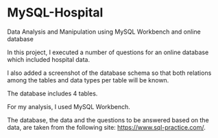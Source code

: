 # MySQL-Hospital
Data Analysis and Manipulation using MySQL Workbench and online database

In this project, I executed a number of questions for an online database which included hospital data. 

I also added a screenshot of the database schema so that both relations among the tables and data types per table will be known. 

The database includes 4 tables. 

For my analysis, I used MySQL Workbench. 

The database, the data and the questions to be answered based on the data, are taken from the following site: 
https://www.sql-practice.com/. 

